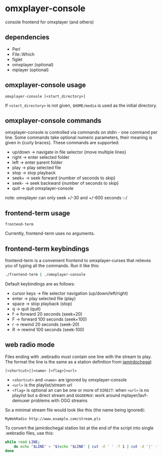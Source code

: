 omxplayer-console
=================

console frontend for omxplayer (and others)

dependencies
------------

- Perl
- File::Which
- figlet
- omxplayer (optional)
- mplayer (optional)

omxplayer-console usage
-----------------------

```
omxplayer-console [<start_directory>]
```

If `<start_directory>` is not given, `$HOME/media` is used as the initial directory.

omxplayer-console commands
--------------------------

omxplayer-console is controlled via commands on stdin - one command
per line.  Some commands take optional numeric parameters, their
meaning is given in {curly braces}.  These commands are supported:

* up/down -> navigate in file selector {move multiple lines}
* right -> enter selected folder
* left -> enter parent folder
* play -> play selected file
* stop -> stop playback
* seek+ -> seek forward {number of seconds to skip}
* seek- -> seek backward {number of seconds to skip}
* quit -> quit omxplayer-console

note: omxplayer can only seek +/-30 and +/-600 seconds :-/

frontend-term usage
-------------------

```
frontend-term
```

Currently, frontend-term uses no arguments.


frontend-term keybindings
-------------------------

frontend-term is a convenient frontend to omxplayer-curses that
relieves you of typing all the commands.  Run it like this:

```bash
./frontend-term | ./omxplayer-console
```

Default keybindings are as follows:

* cursor keys -> file selector navigation (up/down/left/right)
* enter -> play selected file (play)
* space -> stop playback (stop)
* q -> quit (quit)
* f -> forward 20 seconds (seek+20)
* F -> forward 100 seconds (seek+100)
* r -> rewind 20 seconds (seek-20)
* R -> rewind 100 seconds (seek-100)

web radio mode
--------------

Files ending with .webradio must contain one line with the stream to
play.  The format the line is the same as a station definition from
[jamirdochegal](https://github.com/mmitch/jamirdochegal/):

    [<shortcut>|]<name> [<flag>]<url>
 
* `<shortcut>` and `<name>` are ignored by omxplayer-console
* `<url>` is the playlist/stream url
* `<flag>` is optional an can be one or more of
  `DIRECT`: when `<url>` is no playlist but a direct stream
  and
  `OGGDEMUX`: work around mplayer/lavf-demuxer problems with OGG streams

So a minimal stream file would look like this (the name being ignored):

    MyWebRadio http://www.example.com/stream.pls

To convert the jamirdochegal station list at the end of the script
into single .webradio files, use this:

```bash
while read LINE;
    do echo "$LINE" > "$(echo "$LINE" | cut -d ' ' -f 1 | cut -d '|' -f 1).webradio"
done
```
